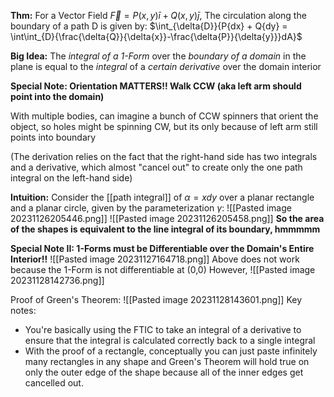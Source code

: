 **Thm:** For a Vector Field $\vec{F} = P(x,y)\bar{i} + Q(x,y)\bar{j}$,
The circulation along the boundary of a path D is given by:
$\int_{\delta{D}}{P{dx} + Q{dy} = \int\int_{D}{\frac{\delta{Q}}{\delta{x}}-\frac{\delta{P}}{\delta{y}}}dA}$

**Big Idea:** The *integral of a 1-Form* over the *boundary of a domain* in the plane is equal to the *integral* of a *certain derivative* over the domain interior

**Special Note: Orientation MATTERS!! Walk CCW (aka left arm should point into the domain)**

With multiple bodies, can imagine a bunch of CCW spinners that orient the object, so holes might be spinning CW, but its only because of left arm still points into boundary

(The derivation relies on the fact that the right-hand side has two integrals and a derivative, which almost "cancel out" to create only the one path integral on the left-hand side)

**Intuition:**
Consider the [[path integral]] of $\alpha = xdy$ over a planar rectangle and a planar circle, given by the parameterization $\gamma$:
![[Pasted image 20231126205446.png]]
![[Pasted image 20231126205458.png]]
**So the area of the shapes is equivalent to the line integral of its boundary, hmmmmm**



**Special Note II: 1-Forms must be Differentiable over the Domain's Entire Interior!!**
![[Pasted image 20231127164718.png]]
Above does not work because the 1-Form is not differentiable at (0,0)
However,
![[Pasted image 20231128142736.png]]

Proof of Green's Theorem:
![[Pasted image 20231128143601.png]]
Key notes:
- You're basically using the FTIC to take an integral of a derivative to ensure that the integral is calculated correctly back to a single integral
- With the proof of a rectangle, conceptually you can just paste infinitely many rectangles in any shape and Green's Theorem will hold true on only the outer edge of the shape because all of the inner edges get cancelled out.